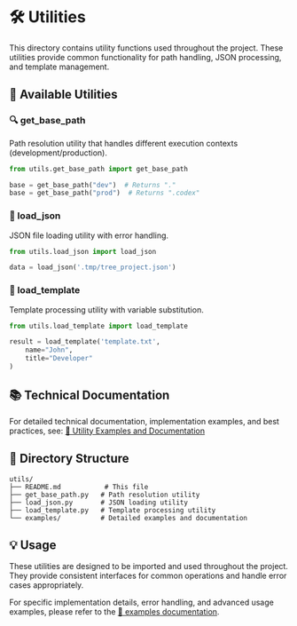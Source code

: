 # 🛠️ Utilities

This directory contains utility functions used throughout the project. These utilities provide common functionality for path handling, JSON processing, and template management.

## 🎯 Available Utilities

### 🔍 get_base_path
Path resolution utility that handles different execution contexts (development/production).
```python
from utils.get_base_path import get_base_path

base = get_base_path("dev")  # Returns "."
base = get_base_path("prod")  # Returns ".codex"
```

### 📄 load_json
JSON file loading utility with error handling.
```python
from utils.load_json import load_json

data = load_json('.tmp/tree_project.json')
```

### 📝 load_template
Template processing utility with variable substitution.
```python
from utils.load_template import load_template

result = load_template('template.txt',
    name="John",
    title="Developer"
)
```

## 📚 Technical Documentation

For detailed technical documentation, implementation examples, and best practices, see:
[📖 Utility Examples and Documentation](examples/README.md)

## 📁 Directory Structure

```
utils/
├── README.md           # This file
├── get_base_path.py   # Path resolution utility
├── load_json.py       # JSON loading utility
├── load_template.py   # Template processing utility
└── examples/          # Detailed examples and documentation
```

## 💡 Usage

These utilities are designed to be imported and used throughout the project. They provide consistent interfaces for common operations and handle error cases appropriately.

For specific implementation details, error handling, and advanced usage examples, please refer to the [📖 examples documentation](examples/README.md).
